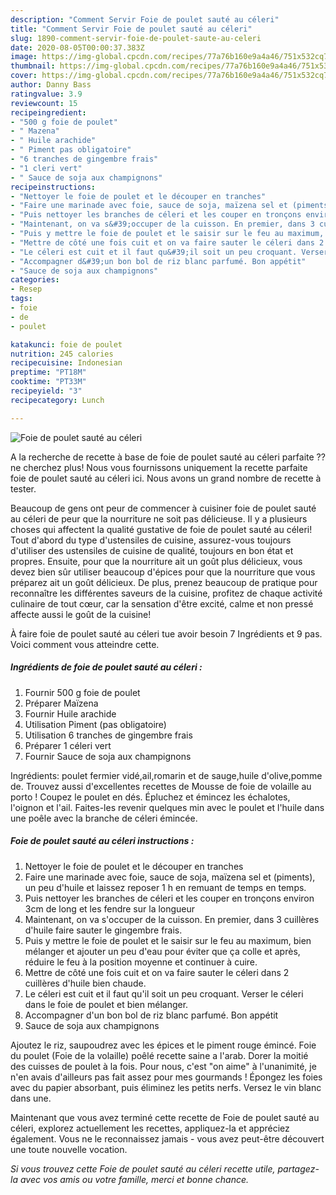 ```yaml
---
description: "Comment Servir Foie de poulet sauté au céleri"
title: "Comment Servir Foie de poulet sauté au céleri"
slug: 1890-comment-servir-foie-de-poulet-saute-au-celeri
date: 2020-08-05T00:00:37.383Z
image: https://img-global.cpcdn.com/recipes/77a76b160e9a4a46/751x532cq70/foie-de-poulet-saute-au-celeri-photo-principale-de-la-recette.jpg
thumbnail: https://img-global.cpcdn.com/recipes/77a76b160e9a4a46/751x532cq70/foie-de-poulet-saute-au-celeri-photo-principale-de-la-recette.jpg
cover: https://img-global.cpcdn.com/recipes/77a76b160e9a4a46/751x532cq70/foie-de-poulet-saute-au-celeri-photo-principale-de-la-recette.jpg
author: Danny Bass
ratingvalue: 3.9
reviewcount: 15
recipeingredient:
- "500 g foie de poulet"
- " Mazena"
- " Huile arachide"
- " Piment pas obligatoire"
- "6 tranches de gingembre frais"
- "1 cleri vert"
- " Sauce de soja aux champignons"
recipeinstructions:
- "Nettoyer le foie de poulet et le découper en tranches"
- "Faire une marinade avec foie, sauce de soja, maïzena sel et (piments), un peu d&#39;huile et laissez reposer 1 h en remuant de temps en temps."
- "Puis nettoyer les branches de céleri et les couper en tronçons environ 3cm de long et les fendre sur la longueur"
- "Maintenant, on va s&#39;occuper de la cuisson. En premier, dans 3 cuillères d&#39;huile faire sauter le gingembre frais."
- "Puis y mettre le foie de poulet et le saisir sur le feu au maximum, bien mélanger et ajouter un peu d&#39;eau pour éviter que ça colle et après, réduire le feu à la position moyenne et continuer à cuire."
- "Mettre de côté une fois cuit et on va faire sauter le céleri dans 2 cuillères d&#39;huile bien chaude."
- "Le céleri est cuit et il faut qu&#39;il soit un peu croquant. Verser le céleri dans le foie de poulet et bien mélanger."
- "Accompagner d&#39;un bon bol de riz blanc parfumé. Bon appétit"
- "Sauce de soja aux champignons"
categories:
- Resep
tags:
- foie
- de
- poulet

katakunci: foie de poulet 
nutrition: 245 calories
recipecuisine: Indonesian
preptime: "PT18M"
cooktime: "PT33M"
recipeyield: "3"
recipecategory: Lunch

---
```



![Foie de poulet sauté au céleri](https://img-global.cpcdn.com/recipes/77a76b160e9a4a46/751x532cq70/foie-de-poulet-saute-au-celeri-photo-principale-de-la-recette.jpg)

A la recherche de recette à base de foie de poulet sauté au céleri parfaite ?? ne cherchez plus! Nous vous fournissons uniquement la recette parfaite foie de poulet sauté au céleri ici. Nous avons un grand nombre de recette à tester.

Beaucoup de gens ont peur de commencer à cuisiner foie de poulet sauté au céleri de peur que la nourriture ne soit pas délicieuse. Il y a plusieurs choses qui affectent la qualité gustative de foie de poulet sauté au céleri! Tout d'abord du type d'ustensiles de cuisine, assurez-vous toujours d'utiliser des ustensiles de cuisine de qualité, toujours en bon état et propres. Ensuite, pour que la nourriture ait un goût plus délicieux, vous devez bien sûr utiliser beaucoup d'épices pour que la nourriture que vous préparez ait un goût délicieux. De plus, prenez beaucoup de pratique pour reconnaître les différentes saveurs de la cuisine, profitez de chaque activité culinaire de tout cœur, car la sensation d'être excité, calme et non pressé affecte aussi le goût de la cuisine!

<!--inarticleads1-->

À faire foie de poulet sauté au céleri tue avoir besoin 7 Ingrédients et 9 pas. Voici comment vous atteindre cette.

##### Ingrédients de foie de poulet sauté au céleri :

1. Fournir 500 g foie de poulet
1. Préparer  Maïzena
1. Fournir  Huile arachide
1. Utilisation  Piment (pas obligatoire)
1. Utilisation 6 tranches de gingembre frais
1. Préparer 1 céleri vert
1. Fournir  Sauce de soja aux champignons


Ingrédients: poulet fermier vidé,ail,romarin et de sauge,huile d&#39;olive,pomme de. Trouvez aussi d&#39;excellentes recettes de Mousse de foie de volaille au porto ! Coupez le poulet en dés. Épluchez et émincez les échalotes, l&#39;oignon et l&#39;ail. Faites-les revenir quelques min avec le poulet et l&#39;huile dans une poêle avec la branche de céleri émincée. 

<!--inarticleads2-->

##### Foie de poulet sauté au céleri instructions :

1. Nettoyer le foie de poulet et le découper en tranches
1. Faire une marinade avec foie, sauce de soja, maïzena sel et (piments), un peu d&#39;huile et laissez reposer 1 h en remuant de temps en temps.
1. Puis nettoyer les branches de céleri et les couper en tronçons environ 3cm de long et les fendre sur la longueur
1. Maintenant, on va s&#39;occuper de la cuisson. En premier, dans 3 cuillères d&#39;huile faire sauter le gingembre frais.
1. Puis y mettre le foie de poulet et le saisir sur le feu au maximum, bien mélanger et ajouter un peu d&#39;eau pour éviter que ça colle et après, réduire le feu à la position moyenne et continuer à cuire.
1. Mettre de côté une fois cuit et on va faire sauter le céleri dans 2 cuillères d&#39;huile bien chaude.
1. Le céleri est cuit et il faut qu&#39;il soit un peu croquant. Verser le céleri dans le foie de poulet et bien mélanger.
1. Accompagner d&#39;un bon bol de riz blanc parfumé. Bon appétit
1. Sauce de soja aux champignons


Ajoutez le riz, saupoudrez avec les épices et le piment rouge émincé. Foie du poulet (Foie de la volaille) poêlé recette saine a l&#39;arab. Dorer la moitié des cuisses de poulet à la fois. Pour nous, c&#39;est &#34;on aime&#34; à l&#39;unanimité, je n&#39;en avais d&#39;ailleurs pas fait assez pour mes gourmands ! Épongez les foies avec du papier absorbant, puis éliminez les petits nerfs. Versez le vin blanc dans une. 

<!--inarticleads1-->

<p>
Maintenant que vous avez terminé cette recette de Foie de poulet sauté au céleri, explorez actuellement les recettes, appliquez-la et appréciez également. Vous ne le reconnaissez jamais - vous avez peut-être découvert une toute nouvelle vocation.
</p>

<p>
<i>Si vous trouvez cette Foie de poulet sauté au céleri recette utile, partagez-la avec vos amis ou votre famille, merci et bonne chance.</i>
</p>

